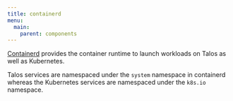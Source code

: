 ```yaml
---
title: containerd
menu:
  main:
    parent: components
---
```


[Containerd](https://github.com/containerd/containerd) provides the container runtime to launch workloads on Talos as well as Kubernetes.

Talos services are namespaced under the `system` namespace in containerd whereas the Kubernetes services are namespaced under the `k8s.io` namespace.
